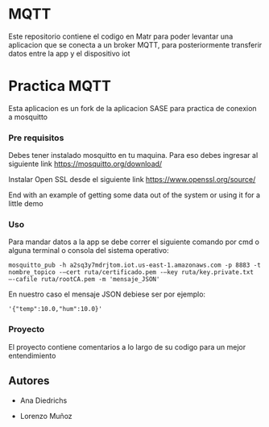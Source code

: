 # MQTT
Este repositorio contiene el codigo en Matr para poder levantar una aplicacion que se conecta a un broker MQTT, para posteriormente transferir datos entre la app y el dispositivo iot

# Practica MQTT

Esta aplicacion es un fork de la aplicacion SASE para practica de conexion a mosquitto

### Pre requisitos

Debes tener instalado mosquitto en tu maquina. Para eso debes ingresar al siguiente link https://mosquitto.org/download/

Instalar Open SSL desde el siguiente link https://www.openssl.org/source/


End with an example of getting some data out of the system or using it for a little demo

### Uso


Para mandar datos a la app se debe correr el siguiente comando por cmd o alguna terminal o consola del sistema operativo:

```
mosquitto_pub -h a2sq3y7mdrjtom.iot.us-east-1.amazonaws.com -p 8883 -t nombre_topico -–cert ruta/certificado.pem -–key ruta/key.private.txt –-cafile ruta/rootCA.pem -m 'mensaje_JSON'
```

En nuestro caso el mensaje JSON debiese ser por ejemplo:

```
'{"temp":10.0,"hum":10.0}'
```

### Proyecto

El proyecto contiene comentarios a lo largo de su codigo para un mejor entendimiento

## Autores

- Ana Diedrichs

- Lorenzo Muñoz
